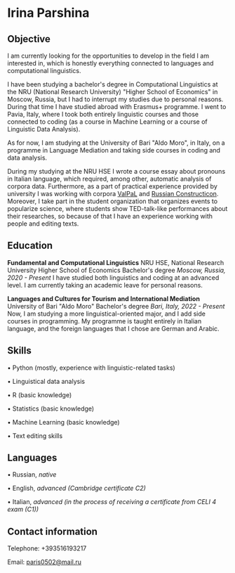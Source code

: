 # Irina Parshina

## Objective

I am currently looking for the opportunities to develop in the field I am interested in, which is honestly everything connected to languages and computational linguistics.

I have been studying a bachelor's degree in Computational Linguistics at the NRU (National Research University) "Higher School of Economics" in Moscow, Russia, but I had to interrupt my studies due to personal reasons. During that time I have studied abroad with Erasmus+ programme. I went to Pavia, Italy, where I took both entirely linguistic courses and those connected to coding (as a course in Machine Learning or a course of Linguistic Data Analysis).

As for now, I am studying at the University of Bari "Aldo Moro", in Italy, on a programme in Language Mediation and taking side courses in coding and data analysis.

During my studying at the NRU HSE I wrote a course essay about pronouns in Italian language, which required, among other, automatic analysis of corpora data. Furthermore, as a part of practical experience provided by university I was working with corpora [ValPaL](https://valpal.info/contributions/russ1263#tverbs) and [Russian Constructicon](https://constructicon.github.io/russian/about/).
Moreover, I take part in the student organization that organizes events to popularize science, where students show TED-talk-like performances about their researches, so because of that I have an experience working with people and editing texts.

## Education

**Fundamental and Computational Linguistics**
NRU HSE, National Research University Higher School of Economics
Bachelor's degree
*Moscow, Russia, 2020 - Present*
I have studied both linguistics and coding at an advanced level. I am currently taking an academic leave for personal reasons.
            
**Languages and Cultures for Tourism and International Mediation**
University of Bari "Aldo Moro"
Bachelor's degree
*Bari, Italy, 2022 - Present*
Now, I am studying a more linguistical-oriented major, and I add side courses in programming. My programme is taught entirely in Italian language, and the foreign languages that I chose are German and Arabic.

## Skills

• Python (mostly, experience with linguistic-related tasks)
            
• Linguistical data analysis
            
• R (basic knowledge)
            
• Statistics (basic knowledge)
            
• Machine Learning (basic knowledge)
            
• Text editing skills

## Languages

• Russian, *native*
            
• English, *advanced (Cambridge certificate C2)*
            
• Italian, *advanced (in the process of receiving a certificate from CELI 4 exam (C1))*

## Contact information

Telephone: +393516193217 

Email: paris0502@mail.ru 
